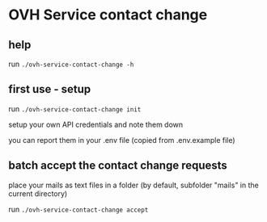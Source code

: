 # OVH Service contact change

## help

run `./ovh-service-contact-change -h`

## first use - setup

run `./ovh-service-contact-change init`

setup your own API credentials and note them down

you can report them in your .env file (copied from .env.example file)

## batch accept the contact change requests

place your mails as text files in a folder (by default, subfolder "mails" in the current directory)

run `./ovh-service-contact-change accept`